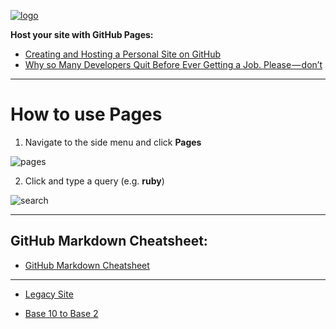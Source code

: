 


[![logo](https://kironroy.github.io/logo_wiki_home.svg)](https://kironroy.github.io/)

**Host your site with GitHub Pages:**

* [Creating and Hosting a Personal Site on GitHub](http://jmcglone.com/guides/github-pages/)
* [Why so Many Developers Quit Before Ever Getting a Job. Please — don’t](https://medium.freecodecamp.org/why-so-many-developers-quit-before-ever-getting-a-job-please-dont-1c0fd6459e5e)
***

# How to use Pages
1. Navigate to the side menu and click **Pages**

![pages](https://kironroy.github.io/pages.svg)

2. Click and type a query (e.g. **ruby**)

![search](https://kironroy.github.io/search.svg)

***

## GitHub Markdown Cheatsheet:

* [GitHub Markdown Cheatsheet](https://github.com/adam-p/markdown-here/wiki/Markdown-Cheatsheet)

***
* [Legacy Site](https://kironroy.github.io/github)

* [Base 10 to Base 2](http://www.unitconversion.org/numbers/base-10-to-base-2-conversion.html)
